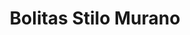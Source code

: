 ---
title: Bolitas Stilo Murano
date: 
draft: false

# descripcion
description : Bolitas en cristal estilo murano y plata 925. Puede variar ligéramente el color con respecto a la foto.

materials: Plata 925

color: 

dimensions: Diámetro 1,00 cm

code: 01-07-1045

type: "Aros"

categories: []

price: $3.060,00

price_eftvo: $2.600,00

# Images
# first image will be shown in the product page
images:
  # - image: "images/path_to_image"
  # La ubicacion de las imagenes es imagenes/Aros/Aros.Cristal/01-07-1045-bolitas-stilo-murano
  - image: "./images/aros/cristal/01-07-1045-bolitas-stilo-murano.jpg"
---